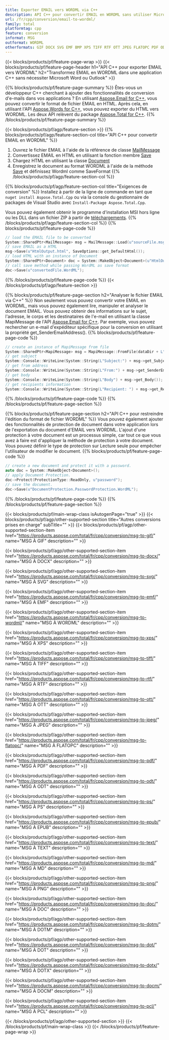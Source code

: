 ```yaml
---
title: Exporter EMAIL vers WORDML via C++
description: API C++ pour convertir EMAIL en WORDML sans utiliser Microsoft Word ou Outlook
url: /fr/cpp/conversion/email-to-wordml/
family: total
platformtag: cpp
feature: conversion
informat: MSG
outformat: WORDML
otherformats: GIF DOCX SVG EMF BMP XPS TIFF RTF OTT JPEG FLATOPC PDF ODT PS EPUB TEXT MD PNG DOC DOTM DOT DOTX DOCM PCL
---
```

{{< blocks/products/pf/feature-page-wrap >}}
{{< blocks/products/pf/feature-page-header h1="API C++ pour exporter EMAIL vers WORDML" h2="Transformez EMAIL en WORDML dans une application C++ sans nécessiter Microsoft Word ou Outlook" >}}

{{% blocks/products/pf/feature-page-summary %}}
Êtes-vous un développeur C++ cherchant à ajouter des fonctionnalités de conversion d'e-mails dans vos applications ? En utilisant [Aspose.Email for C++](https://products.aspose.com/email/cpp/), vous pouvez convertir le format de fichier EMAIL en HTML. Après cela, en utilisant l'API [Aspose.Words for C++](https://products.aspose.com/words/cpp/), vous pouvez exporter du HTML vers WORDML. Les deux API relèvent du package [Aspose.Total for C++](https://products.aspose.com/total/cpp/). 
{{% /blocks/products/pf/feature-page-summary  %}}

{{< blocks/products/pf/agp/feature-section >}}
{{% blocks/products/pf/agp/feature-section-col title="API C++ pour convertir EMAIL en WORDML" %}}
1. Ouvrez le fichier EMAIL à l'aide de la référence de classe [MailMessage](https://reference.aspose.com/email/cpp/class/aspose.email.mail_message)
2. Convertissez EMAIL en HTML en utilisant la fonction membre [Save](https://reference.aspose.com/email/cpp/class/aspose.email.mail_message#a7e7c6b50c8db5a8bcc6934db02b4a786)
3. Chargez HTML en utilisant la classe [Document](https://reference.aspose.com/words/cpp/class/aspose.words.document)
4. Enregistrez le document au format WORDML à l'aide de la méthode [Save](https://reference.aspose.com/words/cpp/class/aspose.words.document#save_string_saveformat) et définissez Wordml comme SaveFormat
{{% /blocks/products/pf/agp/feature-section-col %}}

{{% blocks/products/pf/agp/feature-section-col title="Exigences de conversion" %}}
Installez à partir de la ligne de commande en tant que ```nuget install Aspose.Total.Cpp``` ou via la console du gestionnaire de packages de Visual Studio avec ```Install-Package Aspose.Total.Cpp```.

Vous pouvez également obtenir le programme d'installation MSI hors ligne ou les DLL dans un fichier ZIP à partir de [téléchargements](https://downloads.aspose.com/total/cpp).
{{% /blocks/products/pf/agp/feature-section-col %}}
{{% blocks/products/pf/feature-page-code %}}

```cpp
// load the EMAIL file to be converted
System::SharedPtr<MailMessage> msg = MailMessage::Load(u"sourceFile.msg");
// save EMAIL as a HTML 
msg->Save(u"HtmlOutput.html", SaveOptions::get_DefaultHtml());  
// load HTML with an instance of Document
System::SharedPtr<Document> doc = System::MakeObject<Document>(u"HtmlOutput.html");
// call save method while passing WordML as save format
doc->Save(u"convertedFile.WordML");
```

{{% /blocks/products/pf/feature-page-code %}}
{{< /blocks/products/pf/agp/feature-section >}}

{{% blocks/products/pf/feature-page-section  h2="Analyser le fichier EMAIL via C++" %}}
Non seulement vous pouvez convertir votre EMAIL en WORDML, mais vous pouvez également lire, manipuler et analyser le document EMAIL. Vous pouvez obtenir des informations sur le sujet, l'adresse, le corps et les destinataires de l'e-mail en utilisant la classe MapiMessage de l'API [Aspose.Email for C++](https://products.aspose.com/email/cpp/). Par exemple, vous pouvez rechercher un e-mail d'expéditeur spécifique pour la conversion en utilisant la propriété get_SenderEmailAddress().
{{% blocks/products/pf/feature-page-code %}}

```cpp
// create an instance of MapiMessage from file
System::SharedPtr<MapiMessage> msg = MapiMessage::FromFile(dataDir + L"message.msg");
// get subject
System::Console::WriteLine(System::String(L"Subject:") + msg->get_Subject());
// get from address
System::Console::WriteLine(System::String(L"From:") + msg->get_SenderEmailAddress());
// get body
System::Console::WriteLine(System::String(L"Body") + msg->get_Body());
// get recipients information
System::Console::WriteLine(System::String(L"Recipient: ") + msg->get_Recipients());
```
{{% /blocks/products/pf/feature-page-code  %}}
{{% /blocks/products/pf/feature-page-section %}}

{{% blocks/products/pf/feature-page-section  h2="API C++ pour restreindre l'édition du format de fichier WORDML" %}}
Vous pouvez également ajouter des fonctionnalités de protection de document dans votre application lors de l'exportation du document d'EMAIL vers WORDML. L'ajout d'une protection à votre document est un processus simple, car tout ce que vous avez à faire est d'appliquer la méthode de protection à votre document. Vous pouvez définir le type de protection sur Lecture seule pour empêcher l'utilisateur de modifier le document.
{{% blocks/products/pf/feature-page-code %}}

```cpp
// create a new document and protect it with a password.
auto doc = System::MakeObject<Document>();
// apply Document Protection.
doc->Protect(ProtectionType::ReadOnly, u"password");
// save the document.
doc->Save(u"DocumentProtection.PasswordProtection.WordML");
```
{{% /blocks/products/pf/feature-page-code  %}}
{{% /blocks/products/pf/feature-page-section %}}

{{< blocks/products/pf/main-wrap-class isAutogenPage="true" >}}
{{< blocks/products/pf/agp/other-supported-section title="Autres conversions prises en charge" subTitle="" >}}
{{< blocks/products/pf/agp/other-supported-section-item href="https://products.aspose.com/total/fr/cpp/conversion/msg-to-gif/" name="MSG À GIF" description="" >}}

{{< blocks/products/pf/agp/other-supported-section-item href="https://products.aspose.com/total/fr/cpp/conversion/msg-to-docx/" name="MSG À DOCX" description="" >}}

{{< blocks/products/pf/agp/other-supported-section-item href="https://products.aspose.com/total/fr/cpp/conversion/msg-to-svg/" name="MSG À SVG" description="" >}}

{{< blocks/products/pf/agp/other-supported-section-item href="https://products.aspose.com/total/fr/cpp/conversion/msg-to-emf/" name="MSG À EMF" description="" >}}

{{< blocks/products/pf/agp/other-supported-section-item href="https://products.aspose.com/total/fr/cpp/conversion/msg-to-wordml/" name="MSG À WORDML" description="" >}}

{{< blocks/products/pf/agp/other-supported-section-item href="https://products.aspose.com/total/fr/cpp/conversion/msg-to-xps/" name="MSG À XPS" description="" >}}

{{< blocks/products/pf/agp/other-supported-section-item href="https://products.aspose.com/total/fr/cpp/conversion/msg-to-tiff/" name="MSG À TIFF" description="" >}}

{{< blocks/products/pf/agp/other-supported-section-item href="https://products.aspose.com/total/fr/cpp/conversion/msg-to-rtf/" name="MSG À RTF" description="" >}}

{{< blocks/products/pf/agp/other-supported-section-item href="https://products.aspose.com/total/fr/cpp/conversion/msg-to-ott/" name="MSG À OTT" description="" >}}

{{< blocks/products/pf/agp/other-supported-section-item href="https://products.aspose.com/total/fr/cpp/conversion/msg-to-jpeg/" name="MSG À JPEG" description="" >}}

{{< blocks/products/pf/agp/other-supported-section-item href="https://products.aspose.com/total/fr/cpp/conversion/msg-to-flatopc/" name="MSG À FLATOPC" description="" >}}

{{< blocks/products/pf/agp/other-supported-section-item href="https://products.aspose.com/total/fr/cpp/conversion/msg-to-pdf/" name="MSG À PDF" description="" >}}

{{< blocks/products/pf/agp/other-supported-section-item href="https://products.aspose.com/total/fr/cpp/conversion/msg-to-odt/" name="MSG À ODT" description="" >}}

{{< blocks/products/pf/agp/other-supported-section-item href="https://products.aspose.com/total/fr/cpp/conversion/msg-to-ps/" name="MSG À PS" description="" >}}

{{< blocks/products/pf/agp/other-supported-section-item href="https://products.aspose.com/total/fr/cpp/conversion/msg-to-epub/" name="MSG À EPUB" description="" >}}

{{< blocks/products/pf/agp/other-supported-section-item href="https://products.aspose.com/total/fr/cpp/conversion/msg-to-text/" name="MSG À TEXT" description="" >}}

{{< blocks/products/pf/agp/other-supported-section-item href="https://products.aspose.com/total/fr/cpp/conversion/msg-to-md/" name="MSG À MD" description="" >}}

{{< blocks/products/pf/agp/other-supported-section-item href="https://products.aspose.com/total/fr/cpp/conversion/msg-to-png/" name="MSG À PNG" description="" >}}

{{< blocks/products/pf/agp/other-supported-section-item href="https://products.aspose.com/total/fr/cpp/conversion/msg-to-doc/" name="MSG À DOC" description="" >}}

{{< blocks/products/pf/agp/other-supported-section-item href="https://products.aspose.com/total/fr/cpp/conversion/msg-to-dotm/" name="MSG À DOTM" description="" >}}

{{< blocks/products/pf/agp/other-supported-section-item href="https://products.aspose.com/total/fr/cpp/conversion/msg-to-dot/" name="MSG À DOT" description="" >}}

{{< blocks/products/pf/agp/other-supported-section-item href="https://products.aspose.com/total/fr/cpp/conversion/msg-to-dotx/" name="MSG À DOTX" description="" >}}

{{< blocks/products/pf/agp/other-supported-section-item href="https://products.aspose.com/total/fr/cpp/conversion/msg-to-docm/" name="MSG À DOCM" description="" >}}

{{< blocks/products/pf/agp/other-supported-section-item href="https://products.aspose.com/total/fr/cpp/conversion/msg-to-pcl/" name="MSG À PCL" description="" >}}


{{< /blocks/products/pf/agp/other-supported-section >}}
{{< /blocks/products/pf/main-wrap-class >}}
{{< /blocks/products/pf/feature-page-wrap >}}